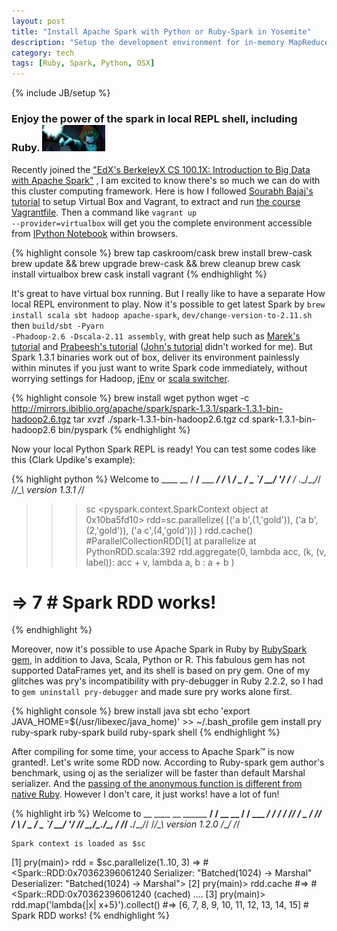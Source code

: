 ```yaml
---
layout: post
title: "Install Apache Spark with Python or Ruby-Spark in Yosemite"
description: "Setup the development environment for in-memory MapReduce computing on your Mac"
category: tech
tags: [Ruby, Spark, Python, OSX]
---
```

{% include JB/setup %}
### Enjoy the power of the spark in local REPL shell, including Ruby. <img src="/assets/imgs/spark.jpg"  alt="Syndrome making spark" width="20%"/>

Recently joined the <a href="https://www.edx.org/course/introduction-big-data-apache-spark-uc-berkeleyx-cs100-1x">"EdX's BerkeleyX  CS 100.1X: Introduction to Big Data with Apache Spark"</a> , I am excited to know there's so much we can do with this cluster computing framework.   Here is how I followed <a href="http://sourabhbajaj.com/mac-setup/Vagrant/README.html">Sourabh Bajaj's tutorial</a> to setup Virtual Box and Vagrant, to extract and run <a href="https://github.com/spark-mooc/mooc-setup/archive/master.zip">the course Vagrantfile</a>. Then a command like <code>vagrant up --provider=virtualbox</code> will get you the complete environment accessible from <a href="http://ipython.org/notebook.html">IPython Notebook</a> within browsers.

{% highlight console %}
brew tap caskroom/cask
brew install brew-cask
brew update && brew upgrade brew-cask && brew cleanup
brew cask install virtualbox
brew cask install vagrant
{% endhighlight %}

It's great to have virtual box running. But I really like to have a separate How local REPL environment to play. Now it's possible to get latest Spark by <code>brew install scala sbt hadoop apache-spark</code>, <code>dev/change-version-to-2.11.sh</code> then <code>build/sbt -Pyarn -Phadoop-2.6 -Dscala-2.11 assembly</code>, with great help such as <a href="http://amodernstory.com/2015/03/05/installing-and-running-spark-with-python-notebook-on-mac/">Marek's tutorial</a> and <a href="http://blog.prabeeshk.com/blog/2015/04/07/self-contained-pyspark-application/">Prabeesh's tutorial</a> (<a href="http://ramhiser.com/2015/02/01/configuring-ipython-notebook-support-for-pyspark/">John's tutorial</a> didn't worked for me). But <string>Spark 1.3.1 binaries work out of box</string>, deliver its environment painlessly within minutes if you just want to write Spark code immediately, without worrying settings for Hadoop, <a href="http://www.jenv.be/">jEnv</a> or <a href="https://github.com/lieldulev/brew-scala-switcher">scala switcher</a>.

{% highlight console %}
brew install wget python
wget -c http://mirrors.ibiblio.org/apache/spark/spark-1.3.1/spark-1.3.1-bin-hadoop2.6.tgz
tar xvzf ./spark-1.3.1-bin-hadoop2.6.tgz
cd spark-1.3.1-bin-hadoop2.6
bin/pyspark
{% endhighlight %}

Now your local Python Spark REPL is ready!  You can test some codes like this (Clark Updike's example):

{% highlight python %}
Welcome to
      ____              __
     / __/__  ___ _____/ /__
    _\ \/ _ \/ _ `/ __/  '_/
   /__ / .__/\_,_/_/ /_/\_\   version 1.3.1
      /_/
>>> sc
<pyspark.context.SparkContext object at 0x10ba5fd10>
>>> rdd=sc.parallelize( [('a b',(1,'gold')), ('a b',(2,'gold')), ('a c',(4,'gold'))] )
>>> rdd.cache()
#ParallelCollectionRDD[1] at parallelize at PythonRDD.scala:392
>>> rdd.aggregate(0, lambda acc, (k, (v, label)): acc + v, lambda a, b : a + b )
# => 7  # Spark RDD works!
{% endhighlight %}





Moreover, now it's possible to use Apache Spark in Ruby by <a href="https://github.com/vigetlabs/ruby_spark">RubySpark gem</a>, in addition to Java, Scala, Python or R. This fabulous gem has not supported DataFrames yet, and its shell is based on pry gem. One of my glitches was pry's incompatibility with pry-debugger in Ruby 2.2.2, so I had to <code>gem uninstall pry-debugger</code> and made sure pry works alone first.

{% highlight console %}
brew install java sbt
echo 'export JAVA_HOME=$(/usr/libexec/java_home)' >> ~/.bash_profile
gem install pry ruby-spark
ruby-spark build
ruby-spark shell
{% endhighlight %}

After compiling for some time, your access to Apache Spark™ is now granted!. Let's write some RDD now. According to Ruby-spark gem author's benchmark, using oj as the serializer will be faster than default Marshal serializer. And the <a href="https://github.com/ondra-m/ruby-spark/wiki/Passing-function">passing of the anonymous function is different from native Ruby</a>. However I don't care, it just works!  have a lot of fun!

{% highlight irb %}
    Welcome to
                  __           ____              __
        ______ __/ /  __ __   / __/__  ___ _____/ /__
       / __/ // / _ \/ // /  _\ \/ _ \/ _ `/ __/  '_/
      /_/  \_,_/_.__/\_, /  /___/ .__/\_,_/_/ /_/\_\   version 1.2.0
                    /___/      /_/

    Spark context is loaded as $sc
[1] pry(main)> rdd = $sc.parallelize(1..10, 3)
=> #<Spark::RDD:0x70362396061240
  Serializer: "Batched(1024) -> Marshal"
Deserializer: "Batched(1024) -> Marshal">
[2] pry(main)> rdd.cache
#=> #<Spark::RDD:0x70362396061240 (cached) ....
[3] pry(main)> rdd.map('lambda{|x| x+5}').collect()
#=> [6, 7, 8, 9, 10, 11, 12, 13, 14, 15]    # Spark RDD works!
{% endhighlight %}